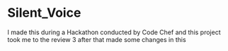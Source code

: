 # Silent_Voice
I made this during a Hackathon conducted by Code Chef and this project took me to the review 3 after that made some changes in this 
